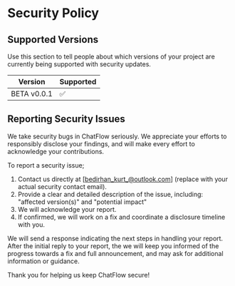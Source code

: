 # Security Policy

## Supported Versions

Use this section to tell people about which versions of your project are
currently being supported with security updates.

| Version | Supported          |
| ------- | ------------------ |
| BETA v0.0.1 | :white_check_mark: |

## Reporting Security Issues

We take security bugs in ChatFlow seriously. We appreciate your efforts to responsibly disclose your findings, and will make every effort to acknowledge your contributions.

To report a security issue;
1.	Contact us directly at [bedirhan_kurt_@outlook.com] (replace with your actual security contact email).
2.	Provide a clear and detailed description of the issue, including: "affected version(s)" and "potential impact"
3.	We will acknowledge your report.
4.	If confirmed, we will work on a fix and coordinate a disclosure timeline with you.

We will send a response indicating the next steps in handling your report. After the initial reply to your report, the we will keep you informed of the progress towards a fix and full announcement, and may ask for additional information or guidance.

Thank you for helping us keep ChatFlow secure!

